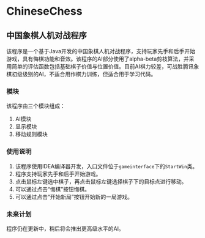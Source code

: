 # ChineseChess
## 中国象棋人机对战程序

该程序是一个基于Java开发的中国象棋人机对战程序，支持玩家先手和后手开始游戏，具有悔棋功能和音效。该程序的AI部分使用了alpha-beta剪枝算法，并采用简单的评估函数包括基础棋子价值与位置价值。目前AI棋力较差，可战胜腾讯象棋初级级别的AI，不适合用作棋力训练，但适合用于学习代码。

### 模块

该程序由三个模块组成：

1. AI模块
2. 显示模块
3. 移动规则模块

### 使用说明

1. 该程序使用IDEA编译器开发，入口文件位于`gameinterface`下的`StartWin`类。
2. 程序支持玩家先手和后手开始游戏。
3. 点击鼠标左键选中棋子，再点击鼠标左键选择棋子下的目标点进行移动。
4. 可以通过点击“悔棋”按钮悔棋。
5. 可以通过点击“开始新局”按钮开始新的一局游戏。

### 未来计划

程序仍在更新中，稍后将会推出更高级水平的AI。
